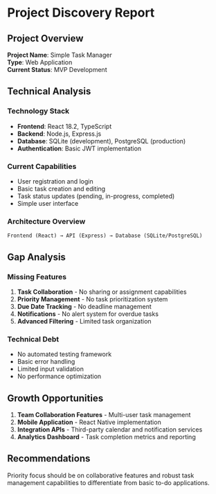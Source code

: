# Project Discovery Report

## Project Overview
**Project Name**: Simple Task Manager  
**Type**: Web Application  
**Current Status**: MVP Development  

## Technical Analysis

### Technology Stack
- **Frontend**: React 18.2, TypeScript
- **Backend**: Node.js, Express.js
- **Database**: SQLite (development), PostgreSQL (production)
- **Authentication**: Basic JWT implementation

### Current Capabilities
- User registration and login
- Basic task creation and editing
- Task status updates (pending, in-progress, completed)
- Simple user interface

### Architecture Overview
```
Frontend (React) → API (Express) → Database (SQLite/PostgreSQL)
```

## Gap Analysis

### Missing Features
1. **Task Collaboration** - No sharing or assignment capabilities
2. **Priority Management** - No task prioritization system
3. **Due Date Tracking** - No deadline management
4. **Notifications** - No alert system for overdue tasks
5. **Advanced Filtering** - Limited task organization

### Technical Debt
- No automated testing framework
- Basic error handling
- Limited input validation
- No performance optimization

## Growth Opportunities
1. **Team Collaboration Features** - Multi-user task management
2. **Mobile Application** - React Native implementation
3. **Integration APIs** - Third-party calendar and notification services
4. **Analytics Dashboard** - Task completion metrics and reporting

## Recommendations
Priority focus should be on collaborative features and robust task management capabilities to differentiate from basic to-do applications.